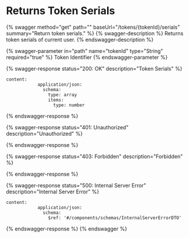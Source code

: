 # Returns Token Serials

{% swagger method="get" path="" baseUrl="/tokens/{tokenId}/serials" summary="Return token serials." %}
{% swagger-description %}
Returns token serials of current user.
{% endswagger-description %}

{% swagger-parameter in="path" name="tokenId" type="String" required="true" %}
Token Identifier
{% endswagger-parameter %}

{% swagger-response status="200: OK" description="Token Serials" %}
```
content:
            application/json:
              schema:
                type: array
                items:
                  type: number
```
{% endswagger-response %}

{% swagger-response status="401: Unauthorized" description="Unauthorized" %}

{% endswagger-response %}

{% swagger-response status="403: Forbidden" description="Forbidden" %}

{% endswagger-response %}

{% swagger-response status="500: Internal Server Error" description="Internal Server Error" %}
```
content:
            application/json:
              schema:
                $ref: '#/components/schemas/InternalServerErrorDTO'
```
{% endswagger-response %}
{% endswagger %}
